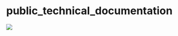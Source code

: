 # public_technical_documentation
![](.docs/static/images/black-unicorn-made-out-of-triangles-3d-illustration-stockpack-istock-scaled-e1641923925459-960x608.png)